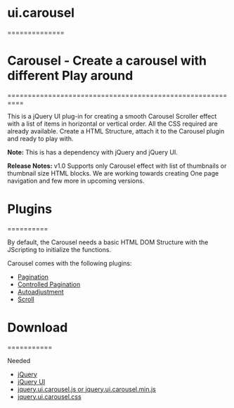 # ui.carousel
==============

# Carousel - Create a carousel with different Play around 
==========================================================

This is a jQuery UI plug-in for creating a smooth Carousel Scroller effect with a list of items in horizontal or vertical order. All the CSS required are already available. Create a HTML Structure, attach it to the Carousel plugin and ready to play with.

**Note:** This is has a dependency with jQuery and jQuery UI.

**Release Notes:** v1.0 Supports only Carousel effect with list of thumbnails or thumbnail size HTML blocks. We are working towards creating One page navigation and few more in upcoming versions.


# Plugins
==========

By default, the Carousel needs a basic HTML DOM Structure with the JScripting to initialize the functions.

Carousel comes with the following plugins:

  * [Pagination]()
  * [Controlled Pagination]()
  * [Autoadjustment]()
  * [Scroll]()

# Download
===========

Needed 

  * [jQuery](http://jquery.com/)
  * [jQuery UI](https://jqueryui.com/)
  * [jquery.ui.carousel.js or jquery.ui.carousel.min.js]()
  * [jquery.ui.carousel.css]()
